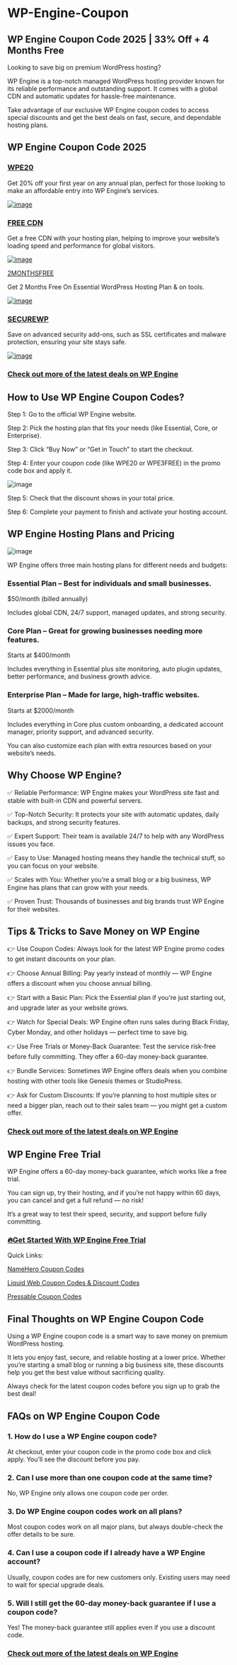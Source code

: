 # WP-Engine-Coupon
## WP Engine Coupon Code 2025 | 33% Off + 4 Months Free

Looking to save big on premium WordPress hosting?

WP Engine is a top-notch managed WordPress hosting provider known for its reliable performance and outstanding support. It comes with a global CDN and automatic updates for hassle-free maintenance.

Take advantage of our exclusive WP Engine coupon codes to access special discounts and get the best deals on fast, secure, and dependable hosting plans.

## WP Engine Coupon Code 2025

### [WPE20](https://bytegain.com/Recommended/wpengine/)

Get 20% off your first year on any annual plan, perfect for those looking to make an affordable entry into WP Engine’s services.

[![image](https://github.com/user-attachments/assets/57a38294-f15d-452c-8c73-b08b8fe5029f)](https://bytegain.com/Recommended/wpengine/)

### [FREE CDN](https://bytegain.com/Recommended/wpengine/)

Get a free CDN with your hosting plan, helping to improve your website’s loading speed and performance for global visitors.

[![image](https://github.com/user-attachments/assets/57a38294-f15d-452c-8c73-b08b8fe5029f)](https://bytegain.com/Recommended/wpengine/)

[2MONTHSFREE](https://bytegain.com/Recommended/wpengine/)

Get 2 Months Free On Essential WordPress Hosting Plan & on tools.

[![image](https://github.com/user-attachments/assets/57a38294-f15d-452c-8c73-b08b8fe5029f)](https://bytegain.com/Recommended/wpengine/)

### [SECUREWP](https://bytegain.com/Recommended/wpengine/)

Save on advanced security add-ons, such as SSL certificates and malware protection, ensuring your site stays safe.

[![image](https://github.com/user-attachments/assets/57a38294-f15d-452c-8c73-b08b8fe5029f)](https://bytegain.com/Recommended/wpengine/)

### [Check out more of the latest deals on WP Engine ](https://www.affiliatebooster.com/wp-engine-coupon-codes/)

## How to Use WP Engine Coupon Codes?

Step 1: Go to the official WP Engine website.

Step 2: Pick the hosting plan that fits your needs (like Essential, Core, or Enterprise).

Step 3: Click “Buy Now” or “Get in Touch” to start the checkout.

Step 4: Enter your coupon code (like WPE20 or WPE3FREE) in the promo code box and apply it.

![image](https://github.com/user-attachments/assets/3f1dec39-9253-4b14-b161-d12fa7e687e9)

Step 5: Check that the discount shows in your total price.

Step 6: Complete your payment to finish and activate your hosting account.

## WP Engine Hosting Plans and Pricing 
![image](https://github.com/user-attachments/assets/85072a32-df7c-4231-8fd9-efe093ac9fbe)

WP Engine offers three main hosting plans for different needs and budgets:

### Essential Plan – Best for individuals and small businesses.

$50/month (billed annually)

Includes global CDN, 24/7 support, managed updates, and strong security.

### Core Plan – Great for growing businesses needing more features.

Starts at $400/month

Includes everything in Essential plus site monitoring, auto plugin updates, better performance, and business growth advice.

### Enterprise Plan – Made for large, high-traffic websites.

Starts at $2000/month

Includes everything in Core plus custom onboarding, a dedicated account manager, priority support, and advanced security.

You can also customize each plan with extra resources based on your website’s needs.

## Why Choose WP Engine?

✅ Reliable Performance: WP Engine makes your WordPress site fast and stable with built-in CDN and powerful servers.

✅ Top-Notch Security: It protects your site with automatic updates, daily backups, and strong security features.

✅ Expert Support: Their team is available 24/7 to help with any WordPress issues you face.

✅ Easy to Use: Managed hosting means they handle the technical stuff, so you can focus on your website.

✅ Scales with You: Whether you’re a small blog or a big business, WP Engine has plans that can grow with your needs.

✅ Proven Trust: Thousands of businesses and big brands trust WP Engine for their websites.

## Tips & Tricks to Save Money on WP Engine

👉 Use Coupon Codes: Always look for the latest WP Engine promo codes to get instant discounts on your plan.

👉 Choose Annual Billing: Pay yearly instead of monthly — WP Engine offers a discount when you choose annual billing.

👉 Start with a Basic Plan: Pick the Essential plan if you're just starting out, and upgrade later as your website grows.

👉 Watch for Special Deals: WP Engine often runs sales during Black Friday, Cyber Monday, and other holidays — perfect time to save big.

👉 Use Free Trials or Money-Back Guarantee: Test the service risk-free before fully committing. They offer a 60-day money-back guarantee.

👉 Bundle Services: Sometimes WP Engine offers deals when you combine hosting with other tools like Genesis themes or StudioPress.

👉 Ask for Custom Discounts: If you’re planning to host multiple sites or need a bigger plan, reach out to their sales team — you might get a custom offer.

### [Check out more of the latest deals on WP Engine ](https://www.affiliatebooster.com/wp-engine-coupon-codes/)

## WP Engine Free Trial 

WP Engine offers a 60-day money-back guarantee, which works like a free trial.

You can sign up, try their hosting, and if you’re not happy within 60 days, you can cancel and get a full refund — no risk!

It’s a great way to test their speed, security, and support before fully committing.

### [🔥Get Started With WP Engine Free Trial ](https://bytegain.com/Recommended/wpengine/)

Quick Links:

[NameHero Coupon Codes](https://www.affiliatebooster.com/namehero-coupon-codes/)

[Liquid Web Coupon Codes & Discount Codes](https://www.affiliatebooster.com/liquid-web-coupon-codes/)

[Pressable Coupon Codes](https://www.affiliatebooster.com/pressable-coupon/)

## Final Thoughts on WP Engine Coupon Code

Using a WP Engine coupon code is a smart way to save money on premium WordPress hosting.

It lets you enjoy fast, secure, and reliable hosting at a lower price. Whether you’re starting a small blog or running a big business site, these discounts help you get the best value without sacrificing quality.

Always check for the latest coupon codes before you sign up to grab the best deal!

## FAQs on WP Engine Coupon Code

### 1. How do I use a WP Engine coupon code?
At checkout, enter your coupon code in the promo code box and click apply. You’ll see the discount before you pay.

### 2. Can I use more than one coupon code at the same time?
No, WP Engine only allows one coupon code per order.

### 3. Do WP Engine coupon codes work on all plans?
Most coupon codes work on all major plans, but always double-check the offer details to be sure.

### 4. Can I use a coupon code if I already have a WP Engine account?
Usually, coupon codes are for new customers only. Existing users may need to wait for special upgrade deals.

### 5. Will I still get the 60-day money-back guarantee if I use a coupon code?
Yes! The money-back guarantee still applies even if you use a discount code.

### [Check out more of the latest deals on WP Engine ](https://www.affiliatebooster.com/wp-engine-coupon-codes/)




